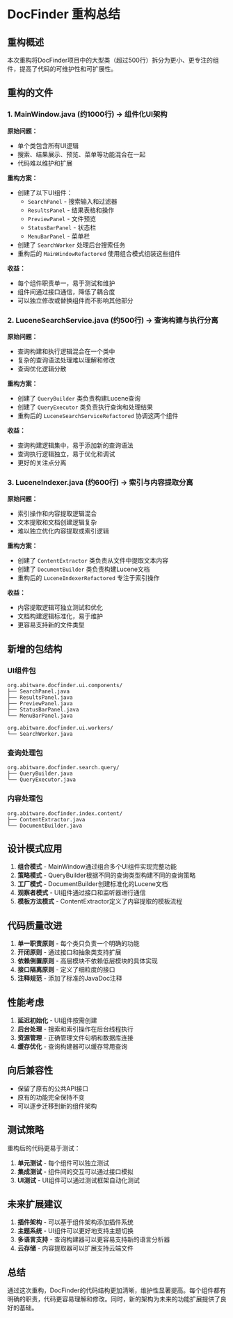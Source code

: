 # DocFinder 重构总结

## 重构概述

本次重构将DocFinder项目中的大型类（超过500行）拆分为更小、更专注的组件，提高了代码的可维护性和可扩展性。

## 重构的文件

### 1. MainWindow.java (约1000行) → 组件化UI架构

**原始问题：**
- 单个类包含所有UI逻辑
- 搜索、结果展示、预览、菜单等功能混合在一起
- 代码难以维护和扩展

**重构方案：**
- 创建了以下UI组件：
  - `SearchPanel` - 搜索输入和过滤器
  - `ResultsPanel` - 结果表格和操作
  - `PreviewPanel` - 文件预览
  - `StatusBarPanel` - 状态栏
  - `MenuBarPanel` - 菜单栏
- 创建了 `SearchWorker` 处理后台搜索任务
- 重构后的 `MainWindowRefactored` 使用组合模式组装这些组件

**收益：**
- 每个组件职责单一，易于测试和维护
- 组件间通过接口通信，降低了耦合度
- 可以独立修改或替换组件而不影响其他部分

### 2. LuceneSearchService.java (约500行) → 查询构建与执行分离

**原始问题：**
- 查询构建和执行逻辑混合在一个类中
- 复杂的查询语法处理难以理解和修改
- 查询优化逻辑分散

**重构方案：**
- 创建了 `QueryBuilder` 类负责构建Lucene查询
- 创建了 `QueryExecutor` 类负责执行查询和处理结果
- 重构后的 `LuceneSearchServiceRefactored` 协调这两个组件

**收益：**
- 查询构建逻辑集中，易于添加新的查询语法
- 查询执行逻辑独立，易于优化和调试
- 更好的关注点分离

### 3. LuceneIndexer.java (约600行) → 索引与内容提取分离

**原始问题：**
- 索引操作和内容提取逻辑混合
- 文本提取和文档创建逻辑复杂
- 难以独立优化内容提取或索引逻辑

**重构方案：**
- 创建了 `ContentExtractor` 类负责从文件中提取文本内容
- 创建了 `DocumentBuilder` 类负责构建Lucene文档
- 重构后的 `LuceneIndexerRefactored` 专注于索引操作

**收益：**
- 内容提取逻辑可独立测试和优化
- 文档构建逻辑标准化，易于维护
- 更容易支持新的文件类型

## 新增的包结构

### UI组件包
```
org.abitware.docfinder.ui.components/
├── SearchPanel.java
├── ResultsPanel.java
├── PreviewPanel.java
├── StatusBarPanel.java
└── MenuBarPanel.java

org.abitware.docfinder.ui.workers/
└── SearchWorker.java
```

### 查询处理包
```
org.abitware.docfinder.search.query/
├── QueryBuilder.java
└── QueryExecutor.java
```

### 内容处理包
```
org.abitware.docfinder.index.content/
├── ContentExtractor.java
└── DocumentBuilder.java
```

## 设计模式应用

1. **组合模式** - MainWindow通过组合多个UI组件实现完整功能
2. **策略模式** - QueryBuilder根据不同的查询类型构建不同的查询策略
3. **工厂模式** - DocumentBuilder创建标准化的Lucene文档
4. **观察者模式** - UI组件通过接口和监听器进行通信
5. **模板方法模式** - ContentExtractor定义了内容提取的模板流程

## 代码质量改进

1. **单一职责原则** - 每个类只负责一个明确的功能
2. **开闭原则** - 通过接口和抽象类支持扩展
3. **依赖倒置原则** - 高层模块不依赖低层模块的具体实现
4. **接口隔离原则** - 定义了细粒度的接口
5. **注释规范** - 添加了标准的JavaDoc注释

## 性能考虑

1. **延迟初始化** - UI组件按需创建
2. **后台处理** - 搜索和索引操作在后台线程执行
3. **资源管理** - 正确管理文件句柄和数据库连接
4. **缓存优化** - 查询构建器可以缓存常用查询

## 向后兼容性

- 保留了原有的公共API接口
- 原有的功能完全保持不变
- 可以逐步迁移到新的组件架构

## 测试策略

重构后的代码更易于测试：

1. **单元测试** - 每个组件可以独立测试
2. **集成测试** - 组件间的交互可以通过接口模拟
3. **UI测试** - UI组件可以通过测试框架自动化测试

## 未来扩展建议

1. **插件架构** - 可以基于组件架构添加插件系统
2. **主题系统** - UI组件可以更好地支持主题切换
3. **多语言支持** - 查询构建器可以更容易支持新的语言分析器
4. **云存储** - 内容提取器可以扩展支持云端文件

## 总结

通过这次重构，DocFinder的代码结构更加清晰，维护性显著提高。每个组件都有明确的职责，代码更容易理解和修改。同时，新的架构为未来的功能扩展提供了良好的基础。